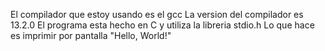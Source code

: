 El compilador que estoy usando es el gcc
La version del compilador es 13.2.0
El programa esta hecho en C y utiliza la libreria stdio.h
Lo que hace es imprimir por pantalla "Hello, World!"
